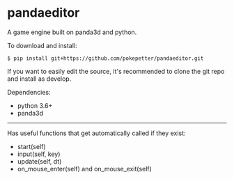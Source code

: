 # pandaeditor
A game engine built on panda3d and python.  

To download and install:

    $ pip install git+https://github.com/pokepetter/pandaeditor.git

If you want to easily edit the source, it's recommended to clone the git repo and  install as develop.

Dependencies:
  * python 3.6+
  * panda3d
  
----  
Has useful functions that get automatically called if they exist:
 * start(self)
 * input(self, key)
 * update(self, dt)
 * on_mouse_enter(self) and on_mouse_exit(self) 


